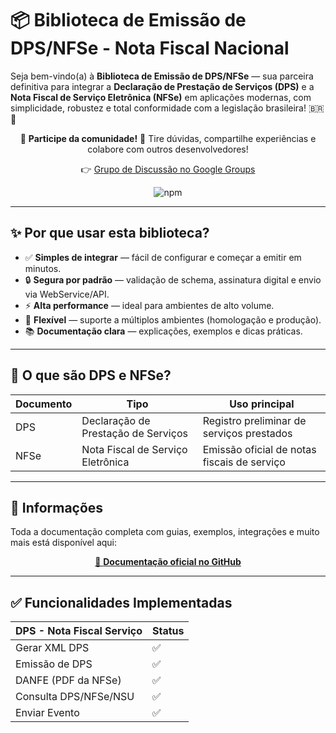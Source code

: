 # 📦 Biblioteca de Emissão de DPS/NFSe - Nota Fiscal Nacional 

Seja bem-vindo(a) à **Biblioteca de Emissão de DPS/NFSe** — sua parceira definitiva para integrar a **Declaração de Prestação de Serviços (DPS)** e a **Nota Fiscal de Serviço Eletrônica (NFSe)** em aplicações modernas, com simplicidade, robustez e total conformidade com a legislação brasileira! 🇧🇷🚀

<div align="center">

📣 **Participe da comunidade!**
💬 Tire dúvidas, compartilhe experiências e colabore com outros desenvolvedores!

👉 [Grupo de Discussão no Google Groups](https://groups.google.com/g/node-sped-nfe)

![npm](https://img.shields.io/npm/dw/node-sped-nfse)

</div>

---

## ✨ Por que usar esta biblioteca?

* ✅ **Simples de integrar** — fácil de configurar e começar a emitir em minutos.
* 🔒 **Segura por padrão** — validação de schema, assinatura digital e envio via WebService/API.
* ⚡ **Alta performance** — ideal para ambientes de alto volume.
* 🧩 **Flexível** — suporte a múltiplos ambientes (homologação e produção).
* 📚 **Documentação clara** — explicações, exemplos e dicas práticas.

---

## 🧾 O que são DPS e NFSe?

| Documento | Tipo                                | Uso principal                               |
| --------- | ----------------------------------- | ------------------------------------------- |
| DPS       | Declaração de Prestação de Serviços | Registro preliminar de serviços prestados   |
| NFSe      | Nota Fiscal de Serviço Eletrônica   | Emissão oficial de notas fiscais de serviço |

---

## 📌 Informações

Toda a documentação completa com guias, exemplos, integrações e muito mais está disponível aqui:

<div align="center">
<a href="https://github.com/kalmonv/node-sped-nfse/tree/main/docs">
  🧾 <strong>Documentação oficial no GitHub</strong>
</a>
</div>

---

## ✅ Funcionalidades Implementadas

| DPS - Nota Fiscal Serviço                      | Status |
| ---------------------------------------------- | ------ |
| Gerar XML DPS                                  | ✅     |
| Emissão de DPS                                 | ✅     |
| DANFE (PDF da NFSe)                            | ✅     |
| Consulta DPS/NFSe/NSU                          | ✅     |
| Enviar Evento                                  | ✅     |

